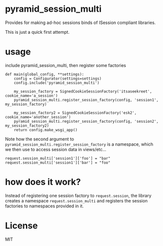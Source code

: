 # pyramid_session_multi

Provides for making ad-hoc sessions binds of ISession compliant libraries.

This is just a quick first attempt.

# usage

include pyramid_session_multi, then register some factories

    def main(global_config, **settings):
        config = Configurator(settings=settings)
        config.include('pyramid_session_multi')

        my_session_factory = SignedCookieSessionFactory('itsaseekreet', cookie_name='a_session')
        pyramid_session_multi.register_session_factory(config, 'session1', my_session_factory)

        my_session_factory2 = SignedCookieSessionFactory('esk2', cookie_name='another_session')
        pyramid_session_multi.register_session_factory(config, 'session2', my_session_factory2)
        return config.make_wsgi_app()

Note how the second argument to `pyramid_session_multi.register_session_factory` is a namespace, which we then use to access session data in views/etc...

    request.session_multi['session1']['foo'] = "bar"
    request.session_multi['session1']['bar'] = "foo"
    

# how does it work?

Instead of registering one session factory to `request.session`, the library creates a namespace `request.session_multi` and registers the session factories to namespaces provided in it.



License
=======

MIT
